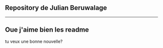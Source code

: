 ## Repository de Julian Beruwalage


---
Oue j'aime bien les readme
---
tu veux une bonne nouvelle?
